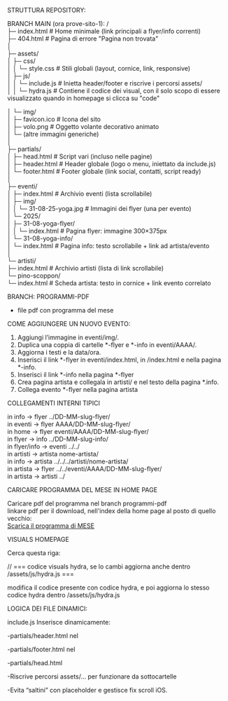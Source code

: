STRUTTURA REPOSITORY:  


BRANCH MAIN (ora prove-sito-1):
/  
├─ index.html                      # Home minimale (link principali a flyer/info correnti)  
├─ 404.html                        # Pagina di errore "Pagina non trovata"  
│  
├─ assets/  
│  ├─ css/  
│  │  └─ style.css                 # Stili globali (layout, cornice, link, responsive)  
│  ├─ js/  
│  │  └─ include.js                # Inietta header/footer e riscrive i percorsi assets/  
│  │  └─ hydra.js                # Contiene il codice dei visual, con il solo scopo di essere visualizzato quando in homepage si clicca su "code"  
  
│  └─ img/  
│     ├─ favicon.ico               # Icona del sito  
│     ├─ volo.png                  # Oggetto volante decorativo animato  
│     └─ (altre immagini generiche)  
│  
├─ partials/   
│  ├─ head.html                    # Script vari (incluso nelle pagine)  
│  ├─ header.html                  # Header globale (logo o menu, iniettato da include.js)  
│  └─ footer.html                  # Footer globale (link social, contatti, script ready)  
│  
├─ eventi/  
│  ├─ index.html                   # Archivio eventi (lista scrollabile)  
│  ├─ img/  
│  │  └─ 31-08-25-yoga.jpg         # Immagini dei flyer (una per evento)  
│  └─ 2025/  
│     ├─ 31-08-yoga-flyer/  
│     │  └─ index.html             # Pagina flyer: immagine 300×375px  
│     └─ 31-08-yoga-info/  
│        └─ index.html             # Pagina info: testo scrollabile + link ad artista/evento  
│  
└─ artisti/  
   ├─ index.html                   # Archivio artisti (lista di link scrollabile)  
   └─ pino-scoppon/  
      └─ index.html                # Scheda artista: testo in cornice + link evento correlato  
  
  BRANCH: PROGRAMMI-PDF
  - file pdf con programma del mese
    
COME AGGIUNGERE UN NUOVO EVENTO:

1. Aggiungi l’immagine in eventi/img/.
2. Duplica una coppia di cartelle *-flyer e *-info in eventi/AAAA/.
3. Aggiorna i testi e la data/ora.
4. Inserisci il link *-flyer in eventi/index.html, in /index.html e nella pagina *-info.
5. Inserisci il link *-info nella pagina *-flyer
6. Crea pagina artista e collegala in artisti/ e nel testo della pagina *.info.
7. Collega evento *-flyer nella pagina artista


COLLEGAMENTI INTERNI TIPICI
  
in info → flyer	../DD-MM-slug-flyer/  
in eventi → flyer   AAAA/DD-MM-slug-flyer/  
in home → flyer   eventi/AAAA/DD-MM-slug-flyer/  
in flyer → info	../DD-MM-slug-info/  
in flyer/info → eventi	../../  
in artisti → artista nome-artista/  
in info → artista	../../../artisti/nome-artista/  
in artista → flyer	../../eventi/AAAA/DD-MM-slug-flyer/  
in artista → artisti	../  

CARICARE PROGRAMMA DEL MESE IN HOME PAGE
  
Caricare pdf del programma nel branch programmi-pdf  
linkare pdf per il download, nell'index della home page al posto di quello vecchio:  
<a class="btn btn-download" 
          href="https://raw.githubusercontent.com/xspazioxspaziox/xspazioxspaziox.github.io/545db9824541a67d9cfb6aff027abd2853e1a9cf/spazio-x-MESE-ANNO.pdf" download>
          Scarica il programma di MESE
        </a>

VISUALS HOMEPAGE

Cerca questa riga:

// === codice visuals hydra, se lo cambi aggiorna anche dentro /assets/js/hydra.js ===

modifica il codice presente con codice hydra, e poi aggiorna lo stesso codice hydra dentro /assets/js/hydra.js


LOGICA DEI FILE DINAMICI:

include.js
Inserisce dinamicamente:

-partials/header.html nel <div id="header">

-partials/footer.html nel <div id="footer">

-partials/head.html 

-Riscrive percorsi assets/... per funzionare da sottocartelle

-Evita “saltini” con placeholder e gestisce fix scroll iOS.

